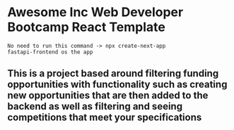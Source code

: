 # Awesome Inc Web Developer Bootcamp React Template
```
No need to run this command -> npx create-next-app
fastapi-frontend os the app
```
## This is a project based around filtering funding opportunities with functionality such as creating new opportunities that are then added to the backend as well as filtering and seeing competitions that meet your specifications 

